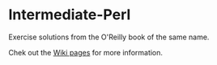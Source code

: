 Intermediate-Perl
=================

Exercise solutions from the O'Reilly book of the same name.

Chek out the [Wiki pages](wiki) for more information.
